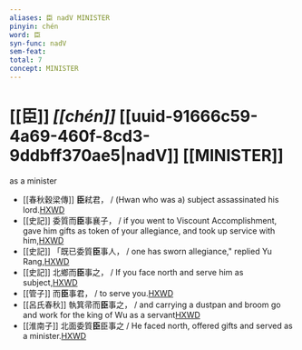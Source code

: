 ```yaml
---
aliases: 臣 nadV MINISTER
pinyin: chén
word: 臣
syn-func: nadV
sem-feat: 
total: 7
concept: MINISTER 
---
```

# [[臣]] *[[chén]]*  [[uuid-91666c59-4a69-460f-8cd3-9ddbff370ae5|nadV]] [[MINISTER]]
as a minister
 - [[春秋穀梁傳]] **臣**弒君， / (Hwan who was a) subject assassinated his lord.[HXWD](https://hxwd.org/textview.html?location=KR1e0008_tls_002-2a.9)
 - [[史記]] 委質而**臣**事襄子， / if you went to Viscount Accomplishment, gave him gifts as token of your allegiance, and took up service with him,[HXWD](https://hxwd.org/textview.html?location=KR2a0001_tls_086-10a.16)
 - [[史記]] 「既已委質**臣**事人， / one has sworn allegiance," replied Yu Rang,[HXWD](https://hxwd.org/textview.html?location=KR2a0001_tls_086-10a.25)
 - [[史記]] 北鄉而**臣**事之， / If you face north and serve him as subject,[HXWD](https://hxwd.org/textview.html?location=KR2a0001_tls_091-7a.42)
 - [[管子]] 而**臣**事君， / to serve you.[HXWD](https://hxwd.org/textview.html?location=KR3c0001_tls_010-44a.8)
 - [[呂氏春秋]] 執箕帚而**臣**事之， / and carrying a dustpan and broom go and work for the king of Wu as a servant[HXWD](https://hxwd.org/textview.html?location=KR3j0009_tls_009-14a.43)
 - [[淮南子]] 北面委質**臣**臣事之 / He faced north, offered gifts and served as a minister.[HXWD](https://hxwd.org/textview.html?location=KR3j0010_tls_013-6a.29)